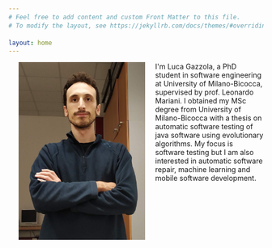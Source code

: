 ```yaml
---
# Feel free to add content and custom Front Matter to this file.
# To modify the layout, see https://jekyllrb.com/docs/themes/#overriding-theme-defaults

layout: home
---
```


<img src="/images/me.jpg" width="250" align="left" hspace="20">
I'm Luca Gazzola, a PhD student in software engineering at University of Milano-Bicocca, supervised by prof. Leonardo Mariani. I obtained my MSc degree from University of Milano-Bicocca with a thesis on automatic software testing of java software using evolutionary algorithms. My focus is software testing but I am also interested in automatic software repair, machine learning and mobile software development.